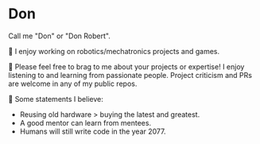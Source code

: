 # Don
Call me "Don" or "Don Robert".

🤖 I enjoy working on robotics/mechatronics projects and games.

📣 Please feel free to brag to me about your projects or expertise! I enjoy listening to and learning from passionate people. Project criticism and PRs are welcome in any of my public repos.

🎲 Some statements I believe:
- Reusing old hardware > buying the latest and greatest.
- A good mentor can learn from mentees.
- Humans will still write code in the year 2077.
